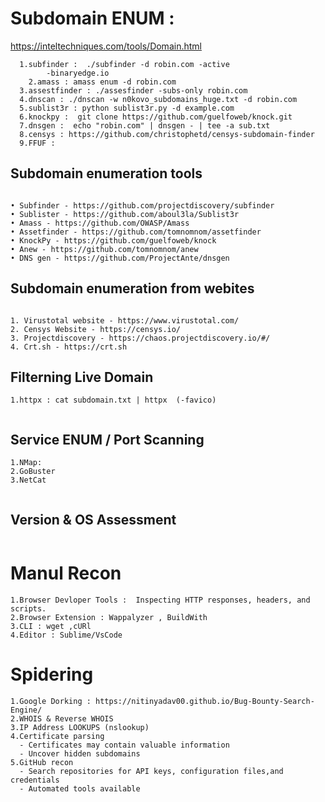 # Subdomain ENUM : 
https://inteltechniques.com/tools/Domain.html
```
  1.subfinder :  ./subfinder -d robin.com -active 
	    -binaryedge.io
	2.amass : amass enum -d robin.com
  3.assestfinder : ./assesfinder -subs-only robin.com
  4.dnscan : ./dnscan -w n0kovo_subdomains_huge.txt -d robin.com
  5.sublist3r : python sublist3r.py -d example.com
  6.knockpy :  git clone https://github.com/guelfoweb/knock.git
  7.dnsgen :  echo "robin.com" | dnsgen - | tee -a sub.txt
  8.censys : https://github.com/christophetd/censys-subdomain-finder
  9.FFUF : 

```

## Subdomain enumeration tools
  ```
  	
• Subfinder - https://github.com/projectdiscovery/subfinder
• Sublister - https://github.com/aboul3la/Sublist3r
• Amass - https://github.com/OWASP/Amass
• Assetfinder - https://github.com/tomnomnom/assetfinder
• KnockPy - https://github.com/guelfoweb/knock
• Anew - https://github.com/tomnomnom/anew
• DNS gen - https://github.com/ProjectAnte/dnsgen

  ```

## Subdomain enumeration from webites

 ```

1. Virustotal website - https://www.virustotal.com/
2. Censys Website - https://censys.io/
3. Projectdiscovery - https://chaos.projectdiscovery.io/#/
4. Crt.sh - https://crt.sh

  ```

## Filterning Live Domain

```
1.httpx : cat subdomain.txt | httpx  (-favico)


```

## Service ENUM / Port Scanning 

```
1.NMap:
2.GoBuster
3.NetCat


```
## Version & OS Assessment 

```

```


# Manul Recon
```
1.Browser Devloper Tools :  Inspecting HTTP responses, headers, and scripts.
2.Browser Extension : Wappalyzer , BuildWith
3.CLI : wget ,cURl
4.Editor : Sublime/VsCode

```

# Spidering
```
1.Google Dorking : https://nitinyadav00.github.io/Bug-Bounty-Search-Engine/ 
2.WHOIS & Reverse WHOIS
3.IP Address LOOKUPS (nslookup)
4.Certificate parsing
  - Certificates may contain valuable information
  - Uncover hidden subdomains
5.GitHub recon
  - Search repositories for API keys, configuration files,and credentials
  - Automated tools available
```